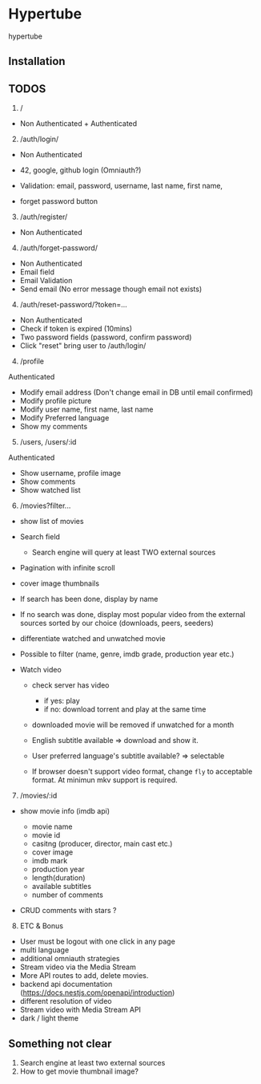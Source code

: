 # Hypertube

hypertube

## Installation

## TODOS

<!-- Design reference https://github.com/DianaMukaliyeva/hypertube -->

1. /

- Non Authenticated + Authenticated

2. /auth/login/

- Non Authenticated

- 42, google, github login (Omniauth?)
- Validation: email, password, username, last name, first name,
- forget password button

3. /auth/register/

- Non Authenticated

4. /auth/forget-password/

- Non Authenticated
- Email field
- Email Validation
- Send email (No error message though email not exists)

4. /auth/reset-password/?token=...

- Non Authenticated
- Check if token is expired (10mins)
- Two password fields (password, confirm password)
- Click "reset" bring user to /auth/login/

4. /profile

Authenticated

- Modify email address (Don't change email in DB until email confirmed)
- Modify profile picture
- Modify user name, first name, last name
- Modify Preferred language
- Show my comments

5. /users, /users/:id

Authenticated

- Show username, profile image
- Show comments
- Show watched list

6. /movies?filter...

- show list of movies
- Search field

  - Search engine will query at least TWO external sources

- Pagination with infinite scroll
- cover image thumbnails
- If search has been done, display by name
- If no search was done, display most popular video from the external sources sorted by our choice (downloads, peers, seeders)
- differentiate watched and unwatched movie
- Possible to filter (name, genre, imdb grade, production year etc.)

- Watch video

  - check server has video

    - if yes: play
    - if no: download torrent and play at the same time

  - downloaded movie will be removed if unwatched for a month
  - English subtitle available => download and show it.
  - User preferred language's subtitle available? => selectable
  - If browser doesn't support video format, change `fly` to acceptable format. At minimun mkv support is required.

7. /movies/:id

- show movie info (imdb api)

  - movie name
  - movie id
  - casitng (producer, director, main cast etc.)
  - cover image
  - imdb mark
  - production year
  - length(duration)
  - available subtitles
  - number of comments

- CRUD comments with stars ?

8. ETC & Bonus

- User must be logout with one click in any page
- multi language
- additional omniauth strategies
- Stream video via the Media Stream
- More API routes to add, delete movies.
- backend api documentation (https://docs.nestjs.com/openapi/introduction)
- different resolution of video
- Stream video with Media Stream API
- dark / light theme

## Something not clear

1. Search engine at least two external sources
2. How to get movie thumbnail image?
